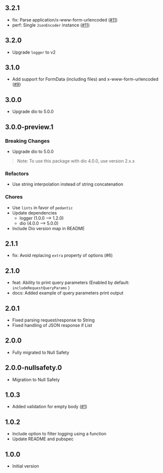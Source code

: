 ## 3.2.1

- fix: Parse application/x-www-form-urlencoded ([#11](https://github.com/assemmarwan/dio_http_formatter/pull/11))
- perf: Single `JsonEncoder` instance ([#11](https://github.com/assemmarwan/dio_http_formatter/pull/11))

## 3.2.0

- Upgrade `logger` to v2

## 3.1.0

- Add support for FormData (including files) and x-www-form-urlencoded ([#9](https://github.com/assemmarwan/dio_http_formatter/pull/9))

## 3.0.0

- Upgrade dio to 5.0.0

## 3.0.0-preview.1

### Breaking Changes

- Upgrade dio to 5.0.0

> Note: To use this package with dio 4.0.0, use version 2.x.x

### Refactors

- Use string interpolation instead of string concatenation

### Chores

- Use `lints` in favor of `pedantic`
- Update dependencies
    - logger (1.0.0 --> 1.2.0)
    - dio (4.0.0 --> 5.0.0)
- Include Dio version map in README

## 2.1.1

- fix: Avoid replacing `extra` property of options (#6)

## 2.1.0

- feat: Ability to print query parameters (Enabled by default: `includeRequestQueryParams` )
- docs: Added example of query parameters print output

## 2.0.1

- Fixed parsing request/response to String
- Fixed handling of JSON response if List

## 2.0.0

- Fully migrated to Null Safety

## 2.0.0-nullsafety.0

- Migration to Null Safety

## 1.0.3

- Added validation for empty body  ([#1](https://github.com/assemmarwan/dio_http_formatter/pull/1))

## 1.0.2

- Include option to filter logging using a function
- Update README and pubspec

## 1.0.0

- Initial version
